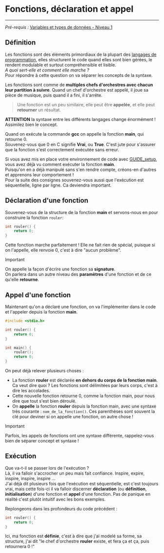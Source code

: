 # Fonctions, déclaration et appel
---
*Pré-requis :* [Variables et types de données - Niveau 1](../variables_datatypes/COURS_variables_lvl_1.md)
## Définition
Les fonctions sont des éléments primordiaux de la plupart des [langages de programmation](../definitions/langages_de_programmation.md), elles structurent le code quand elles sont bien gérées, le rendent modulable et surtout compréhensible et lisible.\
*A quoi sert-elle et comment elle marche ?*\
Pour répondre à cette question on va séparer les concepts de la syntaxe.

Les fonctions sont comme de **multiples chefs d'orchestres avec chacun leur partition à suivre**. Quand un chef d'orchestre est appelé, il joue sa pièce de musique, puis quand il a fini, il s'arrête.

> Une fonction est un peu similaire, elle peut être **appelée**, et elle peut **retourner** un résultat.

**ATTENTION** la syntaxe entre les différents langages change énormément ! Assimilez bien le concept.

Quand on exécute la commande **gcc** on appelle la fonction **main**, qui retourne 0.\
Souvenez-vous que 0 en C signifie **Vrai**, ou **True**. C'est jute pour s'assurer que la fonction s'est correctement exécutée sans erreur.

Si vous avez mis en place votre environnement de code avec [GUIDE_setup](../intro/GUIDE_setup.md.md), vous avez déjà vu comment exécuter la fonction **main**.\
Puisqu'on en a déjà manipulé sans s'en rendre compte, créons-en d'autres et apprenons leur comportement !\
Pour la suite des consignes souvenez-vous aussi que l'exécution est séquentielle, ligne par ligne. Ca deviendra important.

## Déclaration d'une fonction
Souvenez-vous de la structure de la fonction **main** et servons-nous en pour construire la fonction `rouler`:
``` c
int rouler() {
	return 0;
}
```
Cette fonction marche parfaitement ! Elle ne fait rien de spécial, puisque si on l'appelle, elle renvoie 0, c'est à dire "aucun problème".

> [!IMPORTANT]
> On appelle la façon d'écrire une fonction sa **signature**.\
> On parlera dans un autre niveau des **paramètres** d'une fonction et de ce qu'elle **retourne**.

## Appel d'une fonction
Maintenant qu'on a déclaré une fonction, on va l'implémenter dans le code et l'appeler depuis la fonction **main**.

```c
#include <stdio.h>

int rouler() {
	return 0;
}

int main() {
	rouler();
    return 0;
}
```
On peut déjà relever plusieurs choses :
- La fonction **rouler** est déclarée **en dehors du corps de la fonction main**. Ca veut dire quoi ? Les fonctions sont délimitées par leurs corps, c'est à dire les accolades.
- Cette nouvelle fonction retourne 0, comme la fonction main, pour nous dire que tout s'est bien déroulé.
- On **appelle** la fonction **rouler** depuis la fonction main, avec une syntaxe très courante : `nom_de_la_fonction()`. Ces parenthèses sont souvent la clé pour deviner si on appelle une fonction, on autre chose !

> [!IMPORTANT]
> Parfois, les appels de fonctions ont une syntaxe différente, rappelez-vous bien de séparer concept et syntaxe !

## Exécution
Que va-t-il se passer lors de l'exécution ?\
Là, il va falloir s'accrocher un peu mais fait confiance. Inspire, expire, inspire, inspire, inspire ...\
J'ai déjà dit plusieurs fois que l'exécution est séquentielle, est c'est toujours vrai, mais cette fois-ci il va falloir discerner **déclaration** (ou **définition**, **initialisation**) d'une fonction et **appel** d'une fonction. Pas de panique en réalité c'est plutôt intuitif avec les bons exemples.

Replongeons dans les profondeurs du code précédent :
```c
int rouler() {
	return 0;
}
```
Ici, ma fonction est **définie**, c'est à dire que j'ai modelé sa forme, sa structure, j'ai dit "le chef d'orchestre **rouler** existe, et fera ça et ça, puis retournera 0 !"